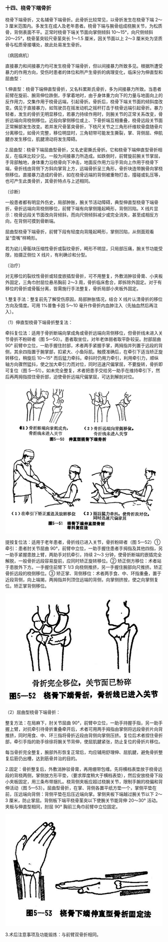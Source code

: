### 十四、桡骨下端骨折

桡骨下端骨折，又名辅骨下端骨折。此骨折比较常见，以骨折发生在桡骨下端 2〜3 厘米范围内。多发生在成人及老年患者。桡骨下端与腕骨组成桡腕关节，为松质骨，背侧表面不平。正常时桡骨下端关节面向掌侧倾斜 10〜15°，向尺侧倾斜 20〜25°，桡骨茎突较尺骨茎突长 1〜1.5 厘米，因关节面以上 2〜3 厘米处为坚质骨与松质骨接壤处，故此处易发生骨折。

〔病因病机〕

直接暴力和间接暴力均可发生桡骨下端骨折，但以间接暴力所致多见。根据所遭受暴力的作用方向，受伤时患者的体位和所产生骨折的病理变化，临床分为伸直型和屈曲型：

1.伸直型：桡骨下端伸直型骨折，又名科累斯氏骨折，多为间接暴力所致。当患者前臂在旋前、腕背伸位跌倒，手掌着地时，由于身体重力向下的力量与地面向上的反作用力，交集作用于桡骨远端，引起骨折。骨折后，桡骨下端关节面的倾斜度改变。偶见于直接暴力，如驾驶员在摇发动机之摇杆打击于桡骨远端引起骨折。暴力轻者，发生的骨折无明显移位，若暴力持续作用时，则腕关节的正常关系改变，骨折远端向背桡侧移位。近段向掌侧移位或上、下骨折端互相重叠，桡骨远段关节面正常解部发生改变。若并发尺骨茎突骨折，下桡尺关节之三角形纤维软骨盘随骨片分离移位，如骨片完整，移位明显时，三角韧带可能发生撕裂，掌、背侧屈、伸肌腱亦发生移位，肌腱滑动将发生障碍。

2.屈曲型：桡骨下端屈曲型骨折，又名史密撕氏骨折。它和桡骨下端伸直型骨折相反，在临床比较少见。一般为间接暴力所造成。如跌倒时，前臂旋前腕关节掌屈，手背部触地，身体重力沿桡骨向下冲击，地面反作用力沿手背向上作用于桡骨下端，骨折线由背侧下方斜向掌背上方，远端骨折呈三角形，骨折块连带腕骨向掌桡侧移位。直接暴力造成的骨折，如在桡骨远端的背侧被重物打击，撞碰或轧压等，也可产生此类骨折，其骨折特点与上述相同。

〔诊断〕

一般患者都有明显外伤史，局部肿胀，腕关节活动障碍，典型伸直型桡骨下端骨折，骨折远端向背桡侧移位，前臂下端有向掌侧隆起畸形，背侧凹陷。X 线片显示：桡骨远段关节面改向背倾斜，而向尺侧倾斜减少或完全消失，甚至成相反方向，在背侧可摸到骨断端。

屈曲型桡骨下端骨折，前臂下段有轻度向背隆起畸形，掌侧凹陷，从侧面观看呈“壶嘴”样畸形。

若为幼儿骨骺块压缩性骨折或裂纹骨折，畸形不明显，只局部压痛，腕关节功能受限，拍摄正侧位 X 线片，有利确诊和分型。

〔治疗〕

对无移位的裂纹性骨折或轻度嵌插型骨折，可不用整复，外敷消肿驳骨膏、小夹板外固定，三角巾肘屈位悬吊胸前 2〜3 周，骨折临床愈合，即拆除外固定。对于有移位的骨折或骨骺分离，皆需施行手法整复，骨折局部小夹板外固定。

1.整复手法：整复前先了解受伤原因，局部肿胀情况，结合 X 线片认清骨折的移位方向及情度。可用 1%普鲁卡因 5〜10 毫升作骨折内血肿注入（先抽血然后再注入）。

（1）伸直型桡骨下端骨折整复法：

牵抖复位法：适用于骨折断端向掌成角或骨折远端向背侧移位，但骨折线未进入关节骨折不粉碎者（图 5—50）。患者取坐位，对年老体弱者取平卧较妥。肘部屈曲 90° 前臂中立位，一助手握住肘部，术者两手紧握手掌，两拇指并列置于远段的背侧，其余四指置于腕掌部，扣紧大、小鱼际肌。触摸准确后，在牵引下适当矫正旋转移位，稍旋后 10〜15° 而后猛力牵抖。牵抖时仍用力牵引，利用牵引力，顺纵轴方向骤然猛抖，使之加大牵引力而对位，同时迅速尺偏掌屈，不要旋转，骨折即可复位（图 5—51）。如未完全整复，术者把患手交给另一助手在维持牵引下，然后再两拇指捏住骨折部，迫使骨折远端尺偏掌屈，可达到解剖对位。

<img src="./img/5-50、5-51.jpg" style="zoom:70%;" />

提按复位法：适用于老年患者，骨折线已进入关节，骨折粉碎者（图 5—52）① 牵引：患者肘关节屈曲 90°，前臂中立位，一助手握住患者手拇指及其他四指，另一助手紧握患肢上臂，两助手对抗牵引，持续 2〜3 分钟，使骨折断端的嵌插完全解脱，一般骨折远段容易旋前，应同时矫正旋转移位。② 矫正侧方移位：术者站于患肢外下方。一手握住前臂下 1/3 向桡侧推挤，另一手握住腕部向尺推挤。矫正骨折远段的桡侧移位。③ 矫正掌、背侧移位：术者两手食、中、环指重叠，置于近段背侧，向上端揭，两拇指并列顶住远端的背侧，向掌侧挤按，使之向掌侧复位。矫正掌背侧移位。

<img src="./img/5-52.jpg" style="zoom:70%;" />

（2）屈曲型桡骨下端骨折：

整复方法：在局麻下，肘关节屈曲 90°，前臂中立位，一助手持握手指，另一助手握上臂，对抗牵引待骨折重叠牵开后，术者可用两手拇指由掌侧将远段骨折片向背推挤，同时用食、中、环三指将骨折近段由背侧向掌侧压挤。复位后术者捏住骨折部，牵引手指的助手徐徐将腕关节背伸，使屈肌腱紧张，防止复位的骨折片移位。

每当骨折完全整复，腕部外形恢复正常后，均应辅用舒理伸、屈肌腱，避免骨折整复后筋仍出槽，达到筋骨并治的目的。

2.固定：骨折整复后，外敷消肿驳骨膏，再用绷带包缠。先将横档表垫放于桡骨远段的背桡两侧，掌侧放方形平垫，（要求厚度稍大于横档表垫），然后安放桡骨下段小夹板固定，用三条布带捆扎。桡背侧夹板应超过桡腕关节，限制手腕的桡偏和背伸活动（图 5—53）。屈曲型骨折，在掌、背侧各置平纸方垫一个，掌侧平垫在前，压远端向背侧：背侧平垫在后压近端向掌。掌侧夹板下端越过腕关节以下 2〜3 厘米，防止掌屈。背侧板下端平桡骨茎突以下使腕关节能背伸 20〜30° 活动。夹板与伸直型相同，肘屈 90° 胸前三角巾前臂中立位固定。

<img src="./img/5-53.jpg" style="zoom:70%;" />

3.术后注意事项及功能锻炼：与前臂双骨折相同。
